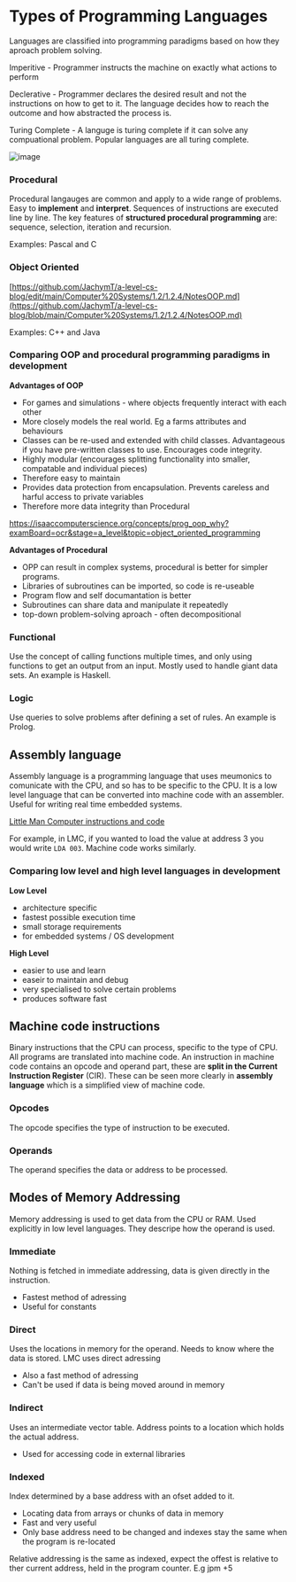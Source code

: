 #  Types of Programming Languages
Languages are classified into programming paradigms based on how they aproach problem solving.

Imperitive - Programmer instructs the machine on exactly what actions to perform

Declerative - Programmer declares the desired result and not the instructions on how to get to it. The language decides how to reach the outcome and how abstracted the process is.

Turing Complete - A languge is turing complete if it can solve any compuational problem. Popular languages are all turing complete.

![image](https://user-images.githubusercontent.com/72783315/170046543-a1b5265b-4337-46d0-b20c-918090fc1de3.png)

### Procedural
Procedural langauges are common and apply to a wide range of problems. Easy to **implement** and **interpret**. Sequences of instructions are executed line by line. The key features of **structured procedural programming** are: sequence, selection, iteration and recursion.

Examples: Pascal and C

### Object Oriented
[https://github.com/JachymT/a-level-cs-blog/edit/main/Computer%20Systems/1.2/1.2.4/NotesOOP.md](https://github.com/JachymT/a-level-cs-blog/blob/main/Computer%20Systems/1.2/1.2.4/NotesOOP.md)

Examples: C++ and Java

### Comparing OOP and procedural programming paradigms in development

**Advantages of OOP**
- For games and simulations - where objects frequently interact with each other
- More closely models the real world. Eg a farms attributes and behaviours 
- Classes can be re-used and extended with child classes. Advantageous if you have pre-written classes to use. Encourages code integrity.
- Highly modular (encourages splitting functionality into smaller, compatable and individual pieces)
- Therefore easy to maintain
- Provides data protection from encapsulation. Prevents careless and harful access to private variables
- Therefore more data integrity than Procedural

https://isaaccomputerscience.org/concepts/prog_oop_why?examBoard=ocr&stage=a_level&topic=object_oriented_programming

**Advantages of Procedural**
- OPP can result in complex systems, procedural is better for simpler programs.
- Libraries of subroutines can be imported, so code is re-useable
- Program flow and self documantation is better
- Subroutines can share data and manipulate it repeatedly
- top-down problem-solving aproach - often decompositional

### Functional
Use the concept of calling functions multiple times, and only using functions to get an output from an input. Mostly used to handle giant data sets. An example is Haskell.

### Logic
Use queries to solve problems after defining a set of rules. An example is Prolog.

## Assembly language
Assembly language is a programming language that uses meumonics to comunicate with the CPU, and so has to be specific to the CPU. It is a low level language that can be converted into machine code with an assembler. Useful for writing real time embedded systems.

[Little Man Computer instructions and code](https://github.com/JachymT/a-level-cs-blog/tree/main/Computer%20Systems/1.1/1.1.1/Little%20Man%20Computer)

For example, in LMC, if you wanted to load the value at address 3 you would write `LDA 003`. Machine code works similarly. 

### Comparing low level and high level languages in development

**Low Level**
- architecture specific
- fastest possible execution time
- small storage requirements
- for embedded systems / OS development

**High Level**
- easier to use and learn
- easeir to maintain and debug
- very specialised to solve certain problems
- produces software fast

## Machine code instructions
Binary instructions that the CPU can process, specific to the type of CPU. All programs are translated into machine code. An instruction in machine code contains an opcode and operand part, these are **split in the Current Instruction Register** (CIR). These can be seen more clearly in **assembly language** which is a simplified view of machine code.

### Opcodes
The opcode specifies the type of instruction to be executed.

### Operands
The operand specifies the data or address to be processed.

## Modes of Memory Addressing
Memory addressing is used to get data from the CPU or RAM. Used explicitly in low level languages. They descripe how the operand is used.

### Immediate
Nothing is fetched in immediate addressing, data is given directly in the instruction. 

- Fastest method of adressing 
- Useful for constants

### Direct
Uses the locations in memory for the operand. Needs to know where the data is stored. LMC uses direct adressing

- Also a fast method of adressing
- Can't be used if data is being moved around in memory

### Indirect
Uses an intermediate vector table. Address points to a location which holds the actual address.

- Used for accessing code in external libraries

### Indexed
Index determined by a base address with an ofset added to it. 

- Locating data from arrays or chunks of data in memory
- Fast and very useful
- Only base address need to be changed and indexes stay the same when the program is re-located

Relative addressing is the same as indexed, expect the offest is relative to ther current address, held in the program counter. E.g jpm +5
